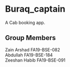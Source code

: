 # Buraq_captain

A Cab booking app.

## Group Members

Zain Arshad FA19-BSE-082                                                                                                                                                 
Abdullah FA19-BSE-184                                                                                                                                                     
Zeeshan Habib FA19-BSE-091    
